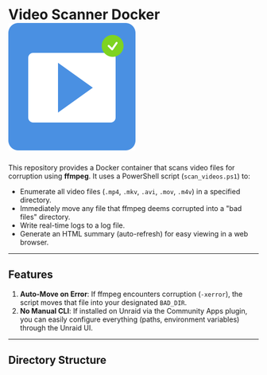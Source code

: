 # Video Scanner Docker ![Video Scanner Icon](images/icon.png)




This repository provides a Docker container that scans video files for corruption using **ffmpeg**. It uses a PowerShell script (`scan_videos.ps1`) to:

- Enumerate all video files (`.mp4`, `.mkv`, `.avi`, `.mov`, `.m4v`) in a specified directory.
- Immediately move any file that ffmpeg deems corrupted into a "bad files" directory.
- Write real-time logs to a log file.
- Generate an HTML summary (auto-refresh) for easy viewing in a web browser.

---

## Features

1. **Auto-Move on Error**: If ffmpeg encounters corruption (`-xerror`), the script moves that file into your designated `BAD_DIR`.
4. **No Manual CLI**: If installed on Unraid via the Community Apps plugin, you can easily configure everything (paths, environment variables) through the Unraid UI.

---

## Directory Structure


